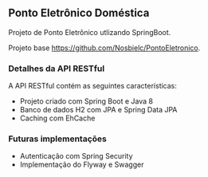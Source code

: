 ## Ponto Eletrônico Doméstica

Projeto de Ponto Eletrônico utlizando SpringBoot.

Projeto base https://github.com/Nosbielc/PontoEletronico.
### Detalhes da API RESTful
A API RESTful contém as seguintes características:  
* Projeto criado com Spring Boot e Java 8
* Banco de dados H2 com JPA e Spring Data JPA
* Caching com EhCache
### Futuras implementações
* Autenticação com Spring Security
* Implementação do Flyway e Swagger